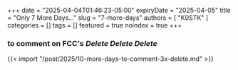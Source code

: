 +++
date = "2025-04-04T01:46:23-05:00"
expiryDate = "2025-04-05"
title = "Only 7 More Days..."
slug = "7-more-days"
authors = [ "K0STK" ]
categories = []
tags = []
featured = true
noindex = true
+++
### to comment on FCC's ***Delete Delete Delete***
<!--more-->

{{< import "/post/2025/10-more-days-to-comment-3x-delete.md" >}}
